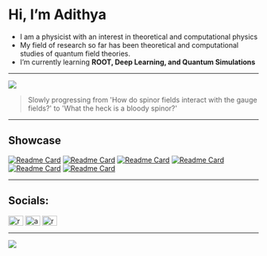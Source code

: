 <!---
adithyarao3103/adithyarao3103 is a ✨ special ✨ repository because its `README.md` (this file) appears on your GitHub profile.
You can click the Preview link to take a look at your changes.
--->
# Hi, I’m Adithya
- I am a physicist with an interest in theoretical and computational physics
- My field of research so far has been theoretical and computational studies of quantum field theories.
- I’m currently learning **ROOT, Deep Learning, and Quantum Simulations**

---

![](https://imgs.xkcd.com/comics/actual_progress.png)

> Slowly progressing from 'How do spinor fields interact with the gauge fields?' to 'What the heck is a bloody spinor?'

---
## Showcase

[![Readme Card](https://github-readme-stats.vercel.app/api/pin/?username=adithyarao3103&repo=BFSS-CPPCODE&theme=transparent&border_color=30363d&title_color=4493f8&icon_color=8d96a0&text_color=8d96a0#gh-dark-mode-only)](https://github.com/adithyarao3103/BFSS-CPPCODE)
[![Readme Card](https://github-readme-stats.vercel.app/api/pin/?username=adithyarao3103&repo=Lattice-Simulation-SU-2&theme=tokyonight&border_color=30363d&bg_color=0d1117&title_color=4493f8&icon_color=8d96a0&text_color=8d96a0#gh-dark-mode-only)](https://github.com/adithyarao3103/Lattice-Simulation-SU-2)
[![Readme Card](https://github-readme-stats.vercel.app/api/pin/?username=adithyarao3103&repo=PINN&theme=tokyonight&border_color=30363d&bg_color=0d1117&title_color=4493f8&icon_color=8d96a0&text_color=8d96a0#gh-dark-mode-only)](https://github.com/adithyarao3103/PINN)
[![Readme Card](https://github-readme-stats.vercel.app/api/pin/?username=adithyarao3103&repo=NevisLab-ROOT&theme=tokyonight&border_color=30363d&bg_color=0d1117&title_color=4493f8&icon_color=8d96a0&text_color=8d96a0#gh-dark-mode-only)](https://github.com/adithyarao3103/NevisLab-ROOT)
[![Readme Card](https://github-readme-stats.vercel.app/api/pin/?username=adithyarao3103&repo=Computational-Practical&theme=tokyonight&border_color=30363d&bg_color=0d1117&title_color=4493f8&icon_color=8d96a0&text_color=8d96a0#gh-dark-mode-only)](https://github.com/adithyarao3103/Computational-Practical)
[![Readme Card](https://github-readme-stats.vercel.app/api/pin/?username=adithyarao3103&repo=adithyarao3103.github.io&theme=tokyonight&border_color=30363d&bg_color=0d1117&title_color=4493f8&icon_color=8d96a0&text_color=8d96a0#gh-dark-mode-only)](https://github.com/adithyarao3103/adithyarao3103.github.io)



---

## Socials:
<p align="left">
<a href="https://twitter.com/raoadithya31" target="blank"><img align="center" src="https://raw.githubusercontent.com/rahuldkjain/github-profile-readme-generator/master/src/images/icons/Social/twitter.svg" alt="raoadithya31" height="20" width="30" /></a>
<a href="https://linkedin.com/in/adithya-a-rao-3103" target="blank"><img align="center" src="https://raw.githubusercontent.com/rahuldkjain/github-profile-readme-generator/master/src/images/icons/Social/linked-in-alt.svg" alt="adithya-a-rao-3103" height="20" width="30" /></a>
<a href="https://instagram.com/rao__adithya" target="blank"><img align="center" src="https://raw.githubusercontent.com/rahuldkjain/github-profile-readme-generator/master/src/images/icons/Social/instagram.svg" alt="rao__adithya" height="20" width="30" /></a>
</p> 

<!-- ## Tech Stack:
<p align="left"> 
<a href="https://www.cprogramming.com/" target="_blank" rel="noreferrer"> <img src="https://raw.githubusercontent.com/devicons/devicon/master/icons/c/c-original.svg" alt="c" width="30" height="30"/> </a> 
<a href="https://www.w3schools.com/cpp/" target="_blank" rel="noreferrer"> <img src="https://raw.githubusercontent.com/devicons/devicon/master/icons/cplusplus/cplusplus-original.svg" alt="cplusplus" width="30" height="30"/> </a> 
<a href="https://www.w3schools.com/css/" target="_blank" rel="noreferrer"> <img src="https://raw.githubusercontent.com/devicons/devicon/master/icons/css3/css3-original-wordmark.svg" alt="css3" width="30" height="30"/> </a> 
<a href="https://www.w3.org/html/" target="_blank" rel="noreferrer"> <img src="https://raw.githubusercontent.com/devicons/devicon/master/icons/html5/html5-original-wordmark.svg" alt="html5" width="30" height="30"/> </a> 
<a href="https://developer.mozilla.org/en-US/docs/Web/JavaScript" target="_blank" rel="noreferrer"> <img src="https://raw.githubusercontent.com/devicons/devicon/master/icons/javascript/javascript-original.svg" alt="javascript" width="30" height="30"/> </a> 
<a href="https://www.mathworks.com/" target="_blank" rel="noreferrer"> <img src="https://upload.wikimedia.org/wikipedia/commons/2/21/Matlab_Logo.png" alt="matlab" width="30" height="30"/> </a> 
<a href="https://www.python.org" target="_blank" rel="noreferrer"> <img src="https://raw.githubusercontent.com/devicons/devicon/master/icons/python/python-original.svg" alt="python" width="30" height="30"/> </a> 
<a href="https://pytorch.org/" target="_blank" rel="noreferrer"> <img src="https://www.vectorlogo.zone/logos/pytorch/pytorch-icon.svg" alt="pytorch" width="30" height="30"/> </a> 
</p> -->

---
[![](https://visitcount.itsvg.in/api?id=adithyarao3103&icon=4&color=9)](https://visitcount.itsvg.in)

<!-- Proudly created with GPRM ( https://gprm.itsvg.in ) -->
